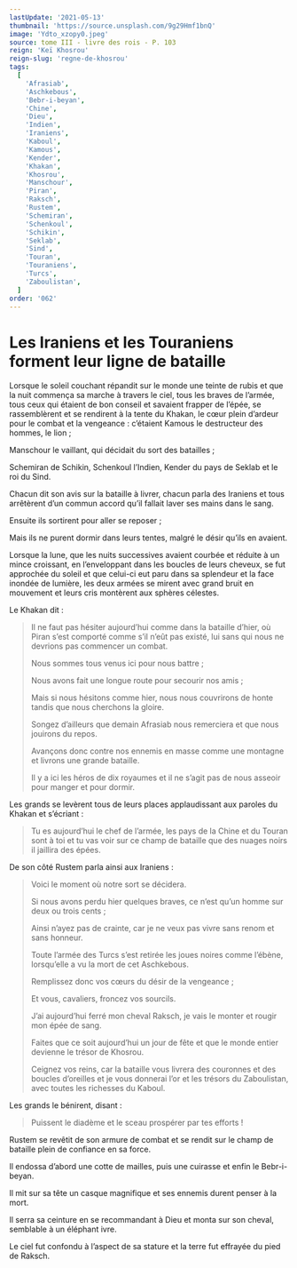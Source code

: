 ```yaml
---
lastUpdate: '2021-05-13'
thumbnail: 'https://source.unsplash.com/9g29Hmf1bnQ'
image: 'Ydto_xzopy0.jpeg'
source: tome III - livre des rois - P. 103
reign: 'Keï Khosrou'
reign-slug: 'regne-de-khosrou'
tags:
  [
    'Afrasiab',
    'Aschkebous',
    'Bebr-i-beyan',
    'Chine',
    'Dieu',
    'Indien',
    'Iraniens',
    'Kaboul',
    'Kamous',
    'Kender',
    'Khakan',
    'Khosrou',
    'Manschour',
    'Piran',
    'Raksch',
    'Rustem',
    'Schemiran',
    'Schenkoul',
    'Schikin',
    'Seklab',
    'Sind',
    'Touran',
    'Touraniens',
    'Turcs',
    'Zaboulistan',
  ]
order: '062'
---
```


# Les Iraniens et les Touraniens forment leur ligne de bataille

Lorsque le soleil couchant répandit sur le monde une teinte de rubis et que la nuit commença sa marche à travers le ciel, tous les braves de l’armée, tous ceux qui étaient de bon conseil et savaient frapper de l’épée, se rassemblèrent et se rendirent à la tente du Khakan, le cœur plein d’ardeur pour le combat et la vengeance : c’étaient Kamous le destructeur des hommes, le lion ;

Manschour le vaillant, qui décidait du sort des batailles ;

Schemiran de Schikin, Schenkoul l’Indien, Kender du pays de Seklab et le roi du Sind.

Chacun dit son avis sur la bataille à livrer, chacun parla des Iraniens et tous arrêtèrent d’un commun accord qu’il fallait laver ses mains dans le sang.

Ensuite ils sortirent pour aller se reposer ;

Mais ils ne purent dormir dans leurs tentes, malgré le désir qu’ils en avaient.

Lorsque la lune, que les nuits successives avaient courbée et réduite à un mince croissant, en l’enveloppant dans les boucles de leurs cheveux, se fut approchée du soleil et que celui-ci eut paru dans sa splendeur et la face inondée de lumière, les deux armées se mirent avec grand bruit en mouvement et leurs cris montèrent aux sphères célestes.

Le Khakan dit :

> Il ne faut pas hésiter aujourd’hui comme dans la bataille d’hier, où Piran s’est comporté comme s’il n’eût pas existé, lui sans qui nous ne devrions pas commencer un combat.
>
> Nous sommes tous venus ici pour nous battre ;
>
> Nous avons fait une longue route pour secourir nos amis ;
>
> Mais si nous hésitons comme hier, nous nous couvrirons de honte tandis que nous cherchons la gloire.
>
> Songez d’ailleurs que demain Afrasiab nous remerciera et que nous jouirons du repos.
>
> Avançons donc contre nos ennemis en masse comme une montagne et livrons une grande bataille.
>
> Il y a ici les héros de dix royaumes et il ne s’agit pas de nous asseoir pour manger et pour dormir.

Les grands se levèrent tous de leurs places applaudissant aux paroles du Khakan et s’écriant :

> Tu es aujourd’hui le chef de l’armée, les pays de la Chine et du Touran sont à toi et tu vas voir sur ce champ de bataille que des nuages noirs il jaillira des épées.

De son côté Rustem parla ainsi aux Iraniens :

> Voici le moment où notre sort se décidera.
>
> Si nous avons perdu hier quelques braves, ce n’est qu’un homme sur deux ou trois cents ;
>
> Ainsi n’ayez pas de crainte, car je ne veux pas vivre sans renom et sans honneur.
>
> Toute l’armée des Turcs s’est retirée les joues noires comme l’ébène, lorsqu’elle a vu la mort de cet Aschkebous.
>
> Remplissez donc vos cœurs du désir de la vengeance ;
>
> Et vous, cavaliers, froncez vos sourcils.
>
> J’ai aujourd’hui ferré mon cheval Raksch, je vais le monter et rougir mon épée de sang.
>
> Faites que ce soit aujourd’hui un jour de fête et que le monde entier devienne le trésor de Khosrou.
>
> Ceignez vos reins, car la bataille vous livrera des couronnes et des boucles d’oreilles et je vous donnerai l’or et les trésors du Zaboulistan, avec toutes les richesses du Kaboul.

Les grands le bénirent, disant :

> Puissent le diadème et le sceau prospérer par tes efforts !

Rustem se revêtit de son armure de combat et se rendit sur le champ de bataille plein de confiance en sa force.

Il endossa d’abord une cotte de mailles, puis une cuirasse et enfin le Bebr-i-beyan.

Il mit sur sa tête un casque magnifique et ses ennemis durent penser à la mort.

Il serra sa ceinture en se recommandant à Dieu et monta sur son cheval, semblable à un éléphant ivre.

Le ciel fut confondu à l’aspect de sa stature et la terre fut effrayée du pied de Raksch.
